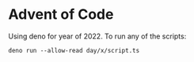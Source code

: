 # Advent of Code

Using deno for year of 2022. To run any of the scripts:

```
deno run --allow-read day/x/script.ts
```